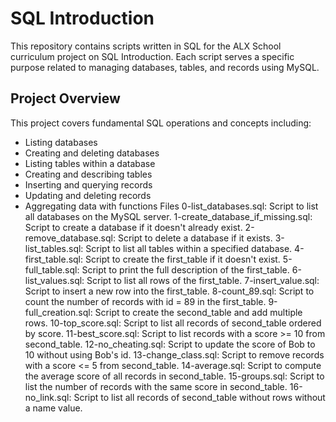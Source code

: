 # SQL Introduction

This repository contains scripts written in SQL for the ALX School curriculum project on SQL Introduction. Each script serves a specific purpose related to managing databases, tables, and records using MySQL.

## Project Overview

This project covers fundamental SQL operations and concepts including:

- Listing databases
- Creating and deleting databases
- Listing tables within a database
- Creating and describing tables
- Inserting and querying records
- Updating and deleting records
- Aggregating data with functions
Files
0-list_databases.sql: Script to list all databases on the MySQL server.
1-create_database_if_missing.sql: Script to create a database if it doesn't already exist.
2-remove_database.sql: Script to delete a database if it exists.
3-list_tables.sql: Script to list all tables within a specified database.
4-first_table.sql: Script to create the first_table if it doesn't exist.
5-full_table.sql: Script to print the full description of the first_table.
6-list_values.sql: Script to list all rows of the first_table.
7-insert_value.sql: Script to insert a new row into the first_table.
8-count_89.sql: Script to count the number of records with id = 89 in the first_table.
9-full_creation.sql: Script to create the second_table and add multiple rows.
10-top_score.sql: Script to list all records of second_table ordered by score.
11-best_score.sql: Script to list records with a score >= 10 from second_table.
12-no_cheating.sql: Script to update the score of Bob to 10 without using Bob's id.
13-change_class.sql: Script to remove records with a score <= 5 from second_table.
14-average.sql: Script to compute the average score of all records in second_table.
15-groups.sql: Script to list the number of records with the same score in second_table.
16-no_link.sql: Script to list all records of second_table without rows without a name value.
